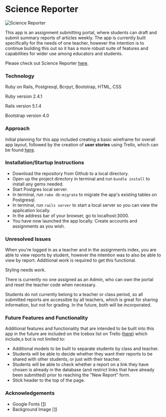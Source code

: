 # Science Reporter

![Science Reporter](https://i.imgur.com/j9hNaB5.png)

This app is an assignment submitting portal, where students can draft and submit summary reports of articles weekly. The app is currently built  specifically for the needs of one teacher, however the intention is to continue building this out so it has a more robust suite of features and capabilities for wider use among educators and students. 

Please check out Science Reporter [here](https://science-reporter.herokuapp.com/).



### Technology

Ruby on Rails, Postgresql, Bcrpyt, Bootstrap, HTML, CSS

Ruby version 2.4.1

Rails version 5.1.4

Bootstrap version 4.0



### Approach

Initial planning for this app included creating a basic wireframe for overall app layout, followed by the creation of **user stories** using Trello, which can be found [here](https://trello.com/b/h4OaN3eV/project-2).



### Installation/Startup Instructions

- Download the repository from Github to a local directory.
- Open up the project directory in terminal and run  `bundle install` to install any gems needed. 
- Start Postgres local server.
- In terminal, run `rake db:migrate` to migrate the app's existing tables on Postgresql.
- In terminal, run `rails server` to start a local server so you can view the application locally.
- In the address bar of your browser, go to localhost:3000.
- You have now launched the app locally. Create accounts and assignments as you wish.



### Unresolved Issues

When you're logged in as a teacher and in the assignments index, you are able to view reports by student, however the intention was to also be able to view by report. Additional work is required to get this functional.

Styling needs work.

There is currently no one assigned as an Admin, who can own the portal and reset the teacher code when necessary. 

Students do not currently belong to a teacher or class period, so all submitted reports are accessible by all teachers, which is great for sharing information, but not for grading. In the future, both will be incorporated.



### Future Features and Functionality

Additional features and functionality that are intended to be built into this app in the future are included on the Icebox list on Trello ([here](https://trello.com/b/h4OaN3eV/project-2)) which include,s but is not limited to:

- Additional models to be built to separate students by class and teacher.
- Students will be able to decide whether they want their reports to be shared with other students, or just with their teacher.
- Students will be able to check whether a report on a link they have chosen is already in the database (and restrict links that have already been submitted) prior to reaching the "New Report" form.
- Stick header to the top of the page.



### Acknowledgements

- Google Fonts [[1]](https://fonts.google.com/specimen/Pangolin) 
- Background Image [[1]](http://knowscience.org/wp-content/uploads/2014/01/cells-under-a-microscope.jpg)



